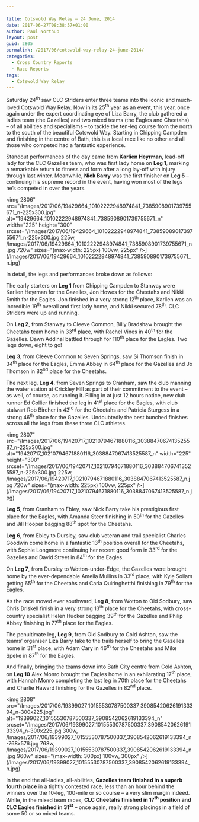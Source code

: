 ```yaml
---

title: Cotswold Way Relay – 24 June, 2014
date: 2017-06-27T08:38:57+01:00
author: Paul Northup
layout: post
guid: 2805
permalink: /2017/06/cotswold-way-relay-24-june-2014/
categories:
  - Cross Country Reports
  - Race Reports
tags:
  - Cotswold Way Relay
---
```

Saturday 24<sup>th</sup> saw CLC Striders enter three teams into the iconic and much-loved Cotswold Way Relay. Now in its 25<sup>th</sup> year as an event, this year, once again under the expert coordinating eye of Liza Barry, the club gathered a ladies team (the Gazelles) and two mixed teams (the Eagles and Cheetahs) – of all abilities and specialisms – to tackle the ten-leg course from the north to the south of the beautiful Cotswold Way. Starting in Chipping Campden and finishing in the centre of Bath, this is a local race like no other and all those who competed had a fantastic experience.

Standout performances of the day came from **Karlien Heyrman**, lead-off lady for the CLC Gazelles team, who was first lady home on **Leg 1**, marking a remarkable return to fitness and form after a long lay-off with injury through last winter. Meanwhile, **Nick Barry** was the first finisher on **Leg 5** – continuing his supreme record in the event, having won most of the legs he’s competed in over the years.

<img  2806" src="/Images/2017/06/19429664_10102222948974841_7385908901739755671_n-225x300.jpg" alt="19429664_10102222948974841_7385908901739755671_n" width="225" height="300" srcset="/Images/2017/06/19429664_10102222948974841_7385908901739755671_n-225x300.jpg 225w, /Images/2017/06/19429664_10102222948974841_7385908901739755671_n.jpg 720w" sizes="(max-width: 225px) 100vw, 225px" />](/Images/2017/06/19429664_10102222948974841_7385908901739755671_n.jpg)

In detail, the legs and performances broke down as follows:

The early starters on **Leg 1** from Chipping Campden to Stanway were Karlien Heyrman for the Gazelles, Jon Howes for the Cheetahs and Nikki Smith for the Eagles. Jon finished in a very strong 12<sup>th</sup> place, Karlien was an incredible 19<sup>th</sup> overall and first lady home, and Nikki secured 78<sup>th</sup>. CLC Striders were up and running.

On **Leg 2**, from Stanway to Cleeve Common, Billy Bradshaw brought the Cheetahs team home in 33<sup>rd</sup> place, with Rachel Vines in 40<sup>th</sup> for the Gazelles. Dawn Addinal battled through for 110<sup>th</sup> place for the Eagles. Two legs down, eight to go!

**Leg 3**, from Cleeve Common to Seven Springs, saw Si Thomson finish in 34<sup>th</sup> place for the Eagles, Emma Abbey in 64<sup>th</sup> place for the Gazelles and Jo Thomson in 82<sup>nd</sup> place for the Cheetahs.

The next leg, **Leg 4**, from Seven Springs to Cranham, saw the club manning the water station at Crickley Hill as part of their commitment to the event – as well, of course, as running it. Filling in at just 12 hours notice, new club runner Ed Collier finished the leg in 41<sup>st</sup> place for the Eagles, with club stalwart Rob Bircher in 43<sup>rd</sup> for the Cheetahs and Patricia Sturgess in a strong 46<sup>th</sup> place for the Gazelles. Undoubtedly the best bunched finishes across all the legs from these three CLC athletes.

<img  2807" src="/Images/2017/06/19420717_10210794671880116_3038847067413525587_n-225x300.jpg" alt="19420717_10210794671880116_3038847067413525587_n" width="225" height="300" srcset="/Images/2017/06/19420717_10210794671880116_3038847067413525587_n-225x300.jpg 225w, /Images/2017/06/19420717_10210794671880116_3038847067413525587_n.jpg 720w" sizes="(max-width: 225px) 100vw, 225px" />](/Images/2017/06/19420717_10210794671880116_3038847067413525587_n.jpg)

**Leg 5**, from Cranham to Ebley, saw Nick Barry take his prestigious first place for the Eagles, with Amanda Steer finishing in 50<sup>th</sup> for the Gazelles and Jill Hooper bagging 88<sup>th</sup> spot for the Cheetahs.

**Leg 6**, from Ebley to Dursley, saw club veteran and trail specialist Charles Goodwin come home in a fantastic 13<sup>th</sup> position overall for the Cheetahs, with Sophie Longmore continuing her recent good form in 33<sup>rd</sup> for the Gazelles and David Street in 84<sup>th</sup> for the Eagles.

On **Leg 7**, from Dursley to Wotton-under-Edge, the Gazelles were brought home by the ever-dependable Ameila Mullins in 33<sup>rd</sup> place, with Kyle Sollars getting 65<sup>th</sup> for the Cheetahs and Carla Quiringhetthi finishing in 79<sup>th</sup> for the Eagles.

As the race moved ever southward, **Leg 8**, from Wotton to Old Sodbury, saw Chris Driskell finish in a very strong 13<sup>th</sup> place for the Cheetahs, with cross-country specialist Helen Hucker bagging 39<sup>th</sup> for the Gazelles and Philip Abbey finishing in 77<sup>th</sup> place for the Eagles.

The penultimate leg, **Leg 9**, from Old Sodbury to Cold Ashton, saw the teams’ organiser Liza Barry take to the trails herself to bring the Gazelles home in 31<sup>st</sup> place, with Adam Cary in 46<sup>th</sup> for the Cheetahs and Mike Speke in 87<sup>th</sup> for the Eagles.

And finally, bringing the teams down into Bath City centre from Cold Ashton, on **Leg 10** Alex Monro brought the Eagles home in an exhilarating 17<sup>th</sup> place, with Hannah Monro completing the last leg in 70th place for the Cheetahs and Charlie Haward finishing for the Gazelles in 82<sup>nd</sup> place.

<img  2808" src="/Images/2017/06/19399027_10155530787500337_3908542062619133394_n-300x225.jpg" alt="19399027_10155530787500337_3908542062619133394_n"  srcset="/Images/2017/06/19399027_10155530787500337_3908542062619133394_n-300x225.jpg 300w, /Images/2017/06/19399027_10155530787500337_3908542062619133394_n-768x576.jpg 768w, /Images/2017/06/19399027_10155530787500337_3908542062619133394_n.jpg 960w" sizes="(max-width: 300px) 100vw, 300px" />](/Images/2017/06/19399027_10155530787500337_3908542062619133394_n.jpg)

In the end the all-ladies, all-abilities, **Gazelles team finished in a superb fourth place** in a tightly contested race, less than an hour behind the winners over the 10-leg, 100-mile or so course – a very slim margin indeed. While, in the mixed team races, **CLC Cheetahs finished in 17<sup>th</sup> position and CLC Eagles finished in 31<sup>st</sup>** – once again, really strong placings in a field of some 50 or so mixed teams.

&nbsp;